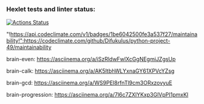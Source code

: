 
### Hexlet tests and linter status:
[![Actions Status](https://github.com/Difukulus/python-project-49/actions/workflows/hexlet-check.yml/badge.svg)](https://github.com/Difukulus/python-project-49/actions)

"!https://api.codeclimate.com/v1/badges/1be6042500fe3a537f27/maintainability!":https://codeclimate.com/github/Difukulus/python-project-49/maintainability

brain-even:
https://asciinema.org/a/iSzRldwFwlXcGgNEgmiJZgsUp

brain-calk:
https://asciinema.org/a/AK5ltbhWLYxnaGY61XPVcYZsg

brain-gcd:
https://asciinema.org/a/WS9PEl8rfnTl9cm3ORxzovyuE

brain-progression:
https://asciinema.org/a/7l6c7ZXlYKxp3GlVpPI1pmxKl

